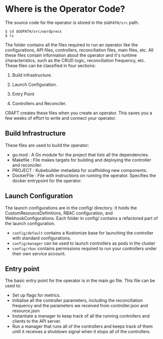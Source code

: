 # Where is the Operator Code?

The source code for the operator is stored in the `$GOPATH/src` path.
```
$ cd $GOPATH/src/wordpress
$ ls

```

The folder contains all the files required to run an operator like the configurations, API files, controllers, reconciliation files, main files, etc. All these files contain information about the operator and it's runtime characteristics, such as the CRUD logic, reconciliation frequency, etc. These files can be classified in four sections:

1.  Build infrastructure.

2.  Launch Configuration.

3.  Entry Point

4.  Controllers and Reconciler.

CRAFT creates these files when you create an operator. This saves you a few weeks of effort to write and connect your operator.

## Build Infrastructure

These files are used to build the operator:
-   go.mod : A Go module for the project that lists all the dependencies.
-   Makefile : File makes targets for building and deploying the controller and reconciler.
-   PROJECT : Kubebuilder metadata for scaffolding new components.
-   DockerFile : File with instructions on running the operator. Specifies the docker entrypoint for the operator.


## Launch Configuration


The launch configurations are in the config/ directory. It holds the CustomResourceDefinitions, RBAC configuration, and WebhookConfigurations. Each folder in config/ contains a refactored part of the launch configuration.
-   `config/default` contains a Kustomize base for launching the controller with standard configurations.
-   `config/manager` can be used to launch controllers as pods in the cluster
-   `config/rbac` contains permissions required to run your controllers under their own service account.


## Entry point

The basic entry point for the operator is in the main.go file. This file can be used to:
-   Set up flags for metrics.
-   Initialise all the controller parameters, including the reconciliation frequency and the parameters we received from controller.json and resource.json
-   Instantiate a manager to keep track of all the running controllers and clients to the API server.
-   Run a manager that runs all of the controllers and keeps track of them until it receives a shutdown signal when it stops all of the controllers.

